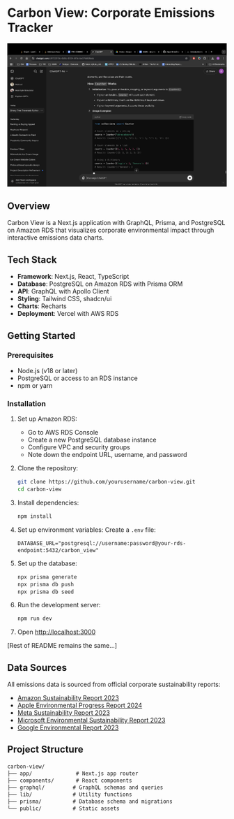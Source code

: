 # Carbon View: Corporate Emissions Tracker

![Carbon View](./readme-img.png)

## Overview

Carbon View is a Next.js application with GraphQL, Prisma, and PostgreSQL on Amazon RDS that visualizes corporate environmental impact through interactive emissions data charts.

## Tech Stack

- **Framework**: Next.js, React, TypeScript
- **Database**: PostgreSQL on Amazon RDS with Prisma ORM
- **API**: GraphQL with Apollo Client
- **Styling**: Tailwind CSS, shadcn/ui
- **Charts**: Recharts
- **Deployment**: Vercel with AWS RDS

## Getting Started

### Prerequisites

- Node.js (v18 or later)
- PostgreSQL or access to an RDS instance
- npm or yarn

### Installation

1. Set up Amazon RDS:
   - Go to AWS RDS Console
   - Create a new PostgreSQL database instance
   - Configure VPC and security groups
   - Note down the endpoint URL, username, and password

2. Clone the repository:
   ```bash
   git clone https://github.com/yourusername/carbon-view.git
   cd carbon-view
   ```

3. Install dependencies:
   ```bash
   npm install
   ```

4. Set up environment variables:
   Create a `.env` file:
   ```
   DATABASE_URL="postgresql://username:password@your-rds-endpoint:5432/carbon_view"
   ```

5. Set up the database:
   ```bash
   npx prisma generate
   npx prisma db push
   npx prisma db seed
   ```

6. Run the development server:
   ```bash
   npm run dev
   ```

7. Open [http://localhost:3000](http://localhost:3000)

[Rest of README remains the same...]

## Data Sources

All emissions data is sourced from official corporate sustainability reports:
- [Amazon Sustainability Report 2023](https://sustainability.aboutamazon.com/2023-amazon-sustainability-report.pdf)
- [Apple Environmental Progress Report 2024](https://www.apple.com/environment/pdf/Apple_Environmental_Progress_Report_2024.pdf)
- [Meta Sustainability Report 2023](https://sustainability.fb.com/wp-content/uploads/2023/07/Meta-2023-Sustainability-Report-1.pdf)
- [Microsoft Environmental Sustainability Report 2023](https://query.prod.cms.rt.microsoft.com/cms/api/am/binary/RW1lmju)
- [Google Environmental Report 2023](https://www.ownyourbeliefs.org/securities/GOOGL)

## Project Structure

```
carbon-view/
├── app/              # Next.js app router
├── components/       # React components
├── graphql/         # GraphQL schemas and queries
├── lib/             # Utility functions
├── prisma/          # Database schema and migrations
└── public/          # Static assets
```
